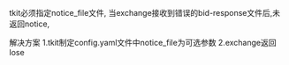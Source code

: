 tkit必须指定notice_file文件,
当exchange接收到错误的bid-response文件后,未返回notice,

解决方案
1.tkit制定config.yaml文件中notice_file为可选参数
2.exchange返回lose